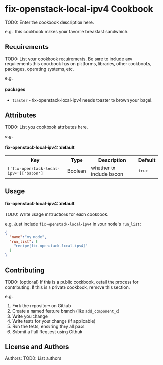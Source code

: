 fix-openstack-local-ipv4 Cookbook
=================================
TODO: Enter the cookbook description here.

e.g.
This cookbook makes your favorite breakfast sandwhich.

Requirements
------------
TODO: List your cookbook requirements. Be sure to include any requirements this cookbook has on platforms, libraries, other cookbooks, packages, operating systems, etc.

e.g.
#### packages
- `toaster` - fix-openstack-local-ipv4 needs toaster to brown your bagel.

Attributes
----------
TODO: List you cookbook attributes here.

e.g.
#### fix-openstack-local-ipv4::default
<table>
  <tr>
    <th>Key</th>
    <th>Type</th>
    <th>Description</th>
    <th>Default</th>
  </tr>
  <tr>
    <td><tt>['fix-openstack-local-ipv4']['bacon']</tt></td>
    <td>Boolean</td>
    <td>whether to include bacon</td>
    <td><tt>true</tt></td>
  </tr>
</table>

Usage
-----
#### fix-openstack-local-ipv4::default
TODO: Write usage instructions for each cookbook.

e.g.
Just include `fix-openstack-local-ipv4` in your node's `run_list`:

```json
{
  "name":"my_node",
  "run_list": [
    "recipe[fix-openstack-local-ipv4]"
  ]
}
```

Contributing
------------
TODO: (optional) If this is a public cookbook, detail the process for contributing. If this is a private cookbook, remove this section.

e.g.
1. Fork the repository on Github
2. Create a named feature branch (like `add_component_x`)
3. Write you change
4. Write tests for your change (if applicable)
5. Run the tests, ensuring they all pass
6. Submit a Pull Request using Github

License and Authors
-------------------
Authors: TODO: List authors
